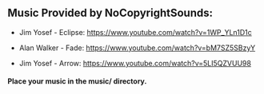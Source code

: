 ## Music Provided by NoCopyrightSounds:

+ Jim Yosef - Eclipse: https://www.youtube.com/watch?v=1WP_YLn1D1c

+ Alan Walker - Fade: https://www.youtube.com/watch?v=bM7SZ5SBzyY

+ Jim Yosef - Arrow: https://www.youtube.com/watch?v=5LI5QZVUU98

#### Place your music in the music/ directory.
